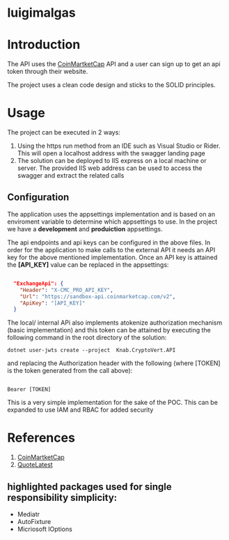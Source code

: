 # luigimalgas

# Introduction

The API uses the [CoinMartketCap](https://coinmarketcap.com/api/) API and a user can sign up to get an api token through their website. 

The project uses a clean code design and sticks to the SOLID principles. 

# Usage

The project can be executed in 2 ways:

1. Using the https run method from an IDE such as Visual Studio or Rider. This will open a localhost address with the swagger landing page
2. The solution can be deployed to IIS express on a local machine or server. The provided IIS web address can be used to access the swagger and extract the related calls

## Configuration

The application uses the appsettings implementation and is based on an enviroment variable to determine which appsettings to use. In the project we have a **development** and **produiction** appsettings.

The api endpoints and api keys can be configured in the above files. In order for the application to make calls to the external API it needs an API key for the above mentioned implementation. Once an API key is attained the **[API_KEY]** value can be replaced in the appsettings:

```json

  "ExchangeApi": {
    "Header": "X-CMC_PRO_API_KEY",
    "Url": "https://sandbox-api.coinmarketcap.com/v2",
    "ApiKey": "[API_KEY]"
  }
```

The local/ internal APi also implements atokenize authorization mechanism (basic implementation) and this token can be attained by executing the following command in the root directory of the solution:

```
dotnet user-jwts create --project  Knab.CryptoVert.API
```

and replacing the Authorization header with the following (where [TOKEN] is the token generated from the call above):

```

Bearer [TOKEN]
```

This is a very simple implementation for the sake of the POC. This can be expanded to use IAM and RBAC for added security

# References

1. [CoinMartketCap](https://coinmarketcap.com/api/)
2. [QuoteLatest](https://coinmarketcap.com/api/documentation/v1/#operation/getV2CryptocurrencyQuotesLatest)

## highlighted packages used for single responsibility simplicity: 

- Mediatr
- AutoFixture
- Micriosoft IOptions